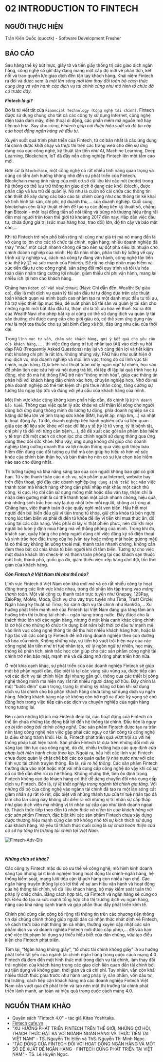 # 02 INTRODUCTION TO FINTECH

## NGƯỜI THỰC HIỆN

Trần Kiến Quốc (quoctk) - Software Development Fresher

## BÁO CÁO

Sau hàng thế kỷ bút mực, giấy tờ và tiền giấy thống trị các giao dịch ngân hàng, công nghệ số giờ đây đang mang một cấp độ mới về phân tích, kết nối và trao quyền lực giao dịch đến tận tay khách hàng. Khái niệm Fintech ra đời và được xem là *một làn sóng mới làm thay đổi toàn bộ cách thức cung ứng và vận hành các dịch vụ tài chính cũng như mô hình tổ chức đã có trước đây*.

***Fintech là gì?***

Đó là từ viết tắt của `Financial Technology (Công nghệ tài chính)`. Fintech được sử dụng chung cho tất cả các công ty sử dụng Internet, công nghệ điện toán đám mây, điện thoại di động, các phần mềm mã nguồn mở hay tiền mã hóa. Suy cho cùng, *Fintech giúp cải thiện hiệu suất và độ tin cậy của hoạt động ngân hàng và đầu tư*.

Xuyên suốt quá trình phát triển của Fintech, từ cơ bản nhất là các ứng dụng tài chính được khởi chạy và thực thi trên các trang web cho đến sự ứng dụng của các công nghệ, kỹ thuật tân tiến như AI, Machine Learning, Deep Learning, Blockchain, IoT đã đẩy nền công nghiệp Fintech lên một tầm cao mới.

Đơn cử là `Blockchain`, một công nghệ có rất nhiều tính năng quan trọng và cũng có tầm ảnh hưởng không nhỏ đến sự phát triển của Fintech. Blockchain mang tính năng của một cơ sở dữ liệu khi các nút (node) trong hệ thống có thể lưu trữ thông tin giao dịch ở dạng các khối (block), được phân cấp và lưu trữ để quản lý. Nó như là cuốn sổ cái chứa các thông tin cần thiết để xây dựng các báo cáo tài chính cũng như các thông tin kê khai về tình hình tài sản, chi phí, nợ doanh thu,... của doanh nghiệp. Cuối cùng, blockchain còn là kỹ thuật chính để tạo ra các đồng tiền kỹ thuật số, chẳng hạn Bitcoin - một loại đồng tiền số nổi tiếng và bùng nổ thương hiệu rộng rãi đến mọi người trên toàn thế giới từ khoảng 2017 đến nay: Hấp dẫn việc đầu tư, chứa đựng giá trị (sức mua hàng hóa, trao đổi) lớn, độ tin cậy và bảo mật cao,...

Khi từ Fintech trở nên phổ biến rộng rãi cũng như giá trị mà nó mang đến là vô cùng to lớn cho các tổ chức tài chính, ngân hàng; nhiều doanh nghiệp đã thay "máu" một cách nhanh chóng để tạo nên sự đột phá siêu lợi nhuận cho chính doanh nghiệp của mình. Họ đã nhìn nhận, phân tích kỹ lưỡng về quy trình xử lý nghiệp vụ, cách mà công ty đang vận hành, công nghệ tân tiến của thế kỷ 21 và sức mạnh của Fintech. Để rồi họ chấp nhận mạo hiểm và xúc tiến đầu tư cho công nghệ, sẵn sàng đổi mới quy trình và tối ưu hóa toàn diện nhằm tăng cường lợi nhuận, giảm thiểu chi phí vận hành, mang lại nhiều ích lợi hơn cho khách hàng.

Chẳng hạn `Robot cố vấn WealthNavi` (Navi: Chỉ dẫn đến, Wealth: Sự giàu có), đây là một dịch vụ quản lý tài sản đầu tư tự động dựa trên các thuật toán khách quan và minh bạch cao nhằm tạo ra một danh mục đầu tư tối ưu, hỗ trợ việc thiết lập mục tiêu, đề xuất phân bổ tài sản và quản lý tài sản cho những người mới bắt đầu đầu tư, thậm chí là tối ưu hóa về thuế. Sự ra đời của WealthNavi cho phép bất kỳ ai cũng có thể sử dụng dịch vụ quản lý tài sản thường chỉ được cung cấp cho giới giàu có, có thể xem ứng dụng này như là một toa thuốc cho sự bất bình đẳng xã hội, đáp ứng nhu cầu của thời đại.

Trong `lĩnh vực tư vấn, chăm sóc khách hàng, gợi ý kết quả cho yêu cầu của khách hàng,...` thì việc ứng dụng trí tuệ nhân tạo (AI) vào dịch vụ hỏi đáp FAQ (Frequently Asked Questions) này lại vô cùng tiện lợi và tiết kiệm một khoảng chi phí là rất lớn. Không những vậy, FAQ hầu như xuất hiện ở mọi dịch vụ, mọi doanh nghiệp và mọi lĩnh vực, trong đó có lĩnh vực tài chính, ngân hàng. Dựa trên các thuật toán xử lý ngôn ngữ tự nhiên, học sâu để phân tích các câu hỏi và nội dung trả lời, rồi lặp đi lặp lại quá trình học tự động, nhờ đó mà hệ thống FAQ trở nên "thông minh hóa", giúp các thông tin phản hồi với khách hàng dần chính xác hơn, chuyên nghiệp hơn. Nhờ đó mà phía doanh nghiệp có thể tiết kiệm chi phí thuê nhân công, tăng cường sự tương tác ngay lập tức và đúng với yêu cầu của khách hàng của mình.

Một lĩnh vực khác cũng không kém phần hấp dẫn, đó chính là `kinh doanh bảo hiểm`. Thông qua việc quản lý sức khỏe và cải thiện lối sống cho người dùng bởi ứng dụng thông minh đo lường tự động, phía doanh nghiệp sẽ có lượng dữ liệu lớn về tình trạng sức khỏe (BMI, huyết áp, nhịp tim,...) và nhật kí hoạt động ấy. Từ đó, doanh nghiệp tiến hành nghiên cứu sự liên quan giữa các dữ liệu sức khỏe với các dữ liệu y tế (tỷ lệ tử vong, tỷ lệ bệnh tật, chi phí y tế đối với từng căn bệnh,...), để đề xuất các gói sản phẩm bảo hiểm y tế trọn đời một cách có chọn lọc cho chính người sử dụng thông qua ứng dụng theo dõi sức khỏe. Như vậy, ứng dụng không chỉ giúp cho doanh nghiệp tăng cường doanh thu và lợi nhuận thông qua việc giới thiệu bảo hiểm đến đúng các đối tượng cụ thể mà còn giúp họ hiểu rõ hơn về sức khỏe của chính bản thân họ, và bản thân họ nên có sự lựa chọn bảo hiểm nào sao cho đúng nhất.

Trí tưởng tượng và khả năng sáng tạo của con người không bao giờ có giới hạn. Từ việc thanh toán các dịch vụ, sản phẩm qua Internet, website hay trên điện thoại, giờ đây các doanh nghiệp `ứng dụng sinh trắc học` vào việc thanh toán mà khách hàng không cần phải nhập mật khẩu một cách thủ công, kì cực. Họ chỉ cần sử dụng mống mắt hoặc dấu vân tay, thậm chí là nhận diện gương mặt là có thể thanh toán một cách nhanh chóng, hiệu quả, mà những sinh trắc học này là duy nhất trên mỗi người, không ai trùng ai. Chẳng hạn, việc thanh toán ở các quầy nghỉ mát ven biển. Hầu hết mọi người đến bãi biển đều giữ ví tiền trong tủ khóa, giữ chìa khóa tủ bên người trong lúc tắm biển và phải đi đến tủ khóa để lấy ví tiền khi mua thức ăn, đồ uống tại các cửa hàng. Việc phải đi lấy ví thật phiền phức, nên đôi khi mọi người bỏ luôn ý định mua hàng mà về thẳng phòng của mình. Trong khi đó, khách sạn, quầy hàng cho phép người dùng chỉ việc đăng ký số điện thoại và sinh trắc học đặc trưng của họ (vân tay hoặc mống mắt hoặc gương mặt) là có thể tay không ăn uống thoải mái, thanh toán nhanh chóng, không cần đem theo bất cứ chìa khóa tủ bên người khi đi tắm biển. Tương tự cho việc một đoàn khách lớn check-in và thanh toán phòng tại các khách sạn thuộc một tỉnh, thành phố, quốc gia đó, giảm thiểu việc xếp hàng chờ đợi, tốn thời gian của khách hàng.

***Còn Fintech ở Việt Nam thì như thế nào?***

Lĩnh vực Fintech ở Việt Nam còn khá *mới mẻ* và có rất nhiều công ty hoạt động trong các lĩnh vực khác nhau, trong đó phần lớn tập trung vào *mảng thanh toán*. Một vài công cụ thanh toán trực tuyến như Onepay, 123Pay, ZaloPay, MoMo, Moca; Dịch vụ cho vay trực tuyến như Tima, Trust Circle; Ngân hàng kỹ thuật số Tima; So sánh dịch vụ tài chính như BankGo,... Xu hướng phát triển mạnh mẽ của Fintech tại Việt Nam đang gia tăng tầm ảnh hưởng trên thị trường tài chính – ngân hàng trong nước. Đây được cho là thách thức lớn với các ngân hàng, nhưng ở một khía cạnh khác cũng chính là cơ hội cho những tổ chức tín dụng biết nắm bắt thời cơ đầu tư mạnh mẽ vào lĩnh vực công nghệ thông tin để thu hút nhiều khách hàng hơn, hoặc là hợp tác với các công ty Fintech để mở rộng doanh nghiệp theo con đường số hóa của mình. Không những vậy, sự tiến bộ vượt trội hiện nay của các công nghệ tân tiến như trí tuệ nhân tạo, xử lý ngôn ngữ tự nhiên, học máy, thống kê phân tích, sinh trắc học còn giúp cho các sản phẩm công nghệ tài chính trở nên bảo mật, mạnh mẽ và dễ dàng mở rộng phát triển hơn nữa.

Ở một khía cạnh khác, sự phát triển của các doanh nghiệp Fintech sẽ giúp một bộ phận người dân, đặc biệt là tại các vùng sâu vùng xa, được tiếp cận với các dịch vụ tài chính hiện đại nhưng gần gũi, thông qua các thiết bị công nghệ thông minh mà hiện nay rất rất nhiều người đang sở hữu. Đây chính là một “bước đệm” quan trọng, trang bị những kỹ năng cơ bản khi sử dụng dịch vụ tài chính cho bộ phận khách hàng chưa từng sử dụng dịch vụ ngân hàng. Những khách hàng này sẽ không còn bỡ ngỡ và được kỳ vọng sẽ chủ động hơn trong việc tiếp cận các dịch vụ chuyên nghiệp của ngân hàng trong tương lai.

Bên cạnh những lợi ích mà Fintech đem lại, các hoạt động của Fintech có thể ẩn chứa những tác động bất lợi đến hệ thống tài chính. Đầu tiên là *nguy cơ bị tấn công bởi chính công nghệ*. Các sản phẩm Fintech được tạo ra trên nền tảng công nghệ nên việc gặp phải các nguy cơ tấn công từ công nghệ là điều không tránh khỏi. Hai là, Fintech phát triển quá vượt trội so với hệ thống pháp luật hiện hành. Sản phẩm Fintech là dựa trên những đổi mới và sáng tạo liên tục của công nghệ, do đó, nhiều trường hợp các *quy định của pháp luật hiện hành chưa theo kịp*. Ngoài ra, hầu hết các lĩnh vực Fintech chưa được quản lý chặt chẽ bởi các cơ quản quản lý nhà nước như với các lĩnh vực tài chính truyền thống. Ba là, *rủi ro hệ thống*. Các sản phẩm Fintech thường dựa vào một hoặc một vài nhà cung cấp công nghệ do vậy khi có sự cố có thể dẫn đến rủi ro hệ thống. Không những thế, tính ổn định trong Fintech không cao do khách hàng có thể dễ dàng chuyển đổi nhà cung cấp dịch vụ Fintech. Bốn là, *tỷ lệ thất nghiệp trong ngành tài chính gia tăng*. Với những đổ bộ của công nghệ vào ngành tài chính đã tạo ra một làn sóng cắt giảm nhân sự rất rõ rệt, đặc biệt với những thành tựu của trí tuệ nhân tạo đã làm cho làn sóng này không chỉ diễn ra với những vị trí nhân sự cấp thấp như giao dịch viên mà những vị trí nhân sự cấp cao như kinh doanh ngoại tệ. Thách thức tiếp theo đến từ *nhận thức và niềm tin của khách hàng với các sản phẩm Fintech*, đặc biệt khi các sản phẩm Fintech chưa xây dựng được thương hiệu mạnh cũng cản trở không nhỏ tới sự kích thích sử dụng của khách hàng. Và yếu tố thách thức cuối cùng là sự *chưa hoàn thiện của cơ sở hạ tầng thị trường tài chính tại Việt Nam*.

![Fintech-Adv-Dis](./images/1.jpg)

<br>

***Những chia sẻ khác?***

Các công ty Fintech mặc dù có ưu thế về công nghệ, mô hình kinh doanh sáng tạo nhưng lại ít kinh nghiệm trong hoạt động tài chính-ngân hàng, hệ thống kiểm soát, mạng lưới tiếp cận khách hàng còn nhiều hạn chế. Các ngân hàng truyền thống lại có lợi thế về sự am hiểu vận hành và hoạt động của hệ thống tài chính, về dữ liệu khách hàng, bộ máy kiểm soát tuân thủ pháp lý chắc chắn. Bằng cách hợp tác, cả Fintech và ngân hàng sẽ cùng có lợi. Điều đó tạo ra sức mạnh tổng hợp cho thị trường dịch vụ ngân hàng, nâng cao khả năng cạnh tranh và góp phần thúc đẩy phát triển kinh tế.

Chính phủ cũng cần công bố rộng rãi thông tin trên các phương tiện thông tin đại chúng chính thống giúp người dân có nhận thức nhất định về Fintech, về cách thức bảo mật thông tin cá nhân, thường xuyên cập nhật các sản phẩm dịch vụ và doanh nghiệp Fintech mới được cấp phép,... để vừa hạn chế việc tội phạm lợi dụng sự thiếu hiểu biết của dân chúng, vừa tạo điều kiện cho Fintech phát triển.

Tóm lại, “Ngân hàng không giấy”, “tổ chức tài chính không giấy” là xu hướng phát triển tất yếu của ngành tài chính ngân hàng trong cuộc cách mạng 4.0. Fintech đã đem đến một hình thức mới trong dịch vụ tài chính, làm thay đổi trải nghiệm của khách hàng trong các giao dịch liên quan đến tài chính bởi sự tiện dụng về không gian, thời gian và cả chi phí. Tuy nhiên, vẫn còn khá nhiều thách thức phía trước như hành lang pháp lý, sản phẩm, vốn đầu tư, thị trường, cách tiếp cận khách hàng mà các doanh nghiệp Fintech Việt Nam cần vượt qua để phát triển và tạo nên một thị trường tài chính phát triển lành mạnh, an toàn và hiệu quả trong cuộc cách mạng 4.0.

## NGUỒN THAM KHẢO

* Quyển sách "Fintech 4.0" - tác giả Kitao Yoshitaka.
* [Fintech cafe.vn](http://cafef.vn/dung-chi-nhin-thay-co-hoi-ma-quen-di-nhung-rui-ro-va-thach-thuc-cua-fintech-20180403000909478.chn)
* "XU HƯỚNG PHÁT TRIỂN FINTECH TRÊN THẾ GIỚI, NHỮNG CƠ HỘI, THÁCH THỨC ĐẶT RA VỚI NGÀNH NGÂN HÀNG VÀ THỰC TIỄN TẠI VIỆT NAM" - TS. Nguyễn Thị Hiền và ThS. Nguyễn Thị Minh Ngọc.
* "TÁC ĐỘNG CỦA FINTECH ĐỐI VỚI HOẠT ĐỘNG NGÂN HÀNG VÀ MỘT SỐ ĐỀ XUẤT ĐỂ NGÂN HÀNG - FINTECH CÙNG PHÁT TRIỂN TẠI VIỆT NAM" - TS. Lê Huyền Ngọc.